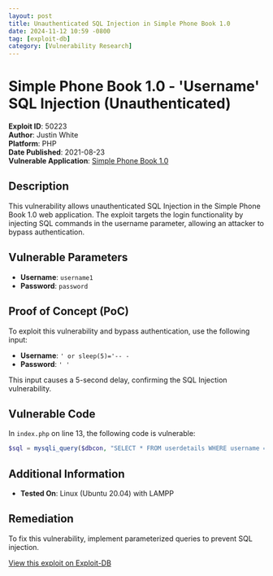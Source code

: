 ```yaml
---
layout: post
title: Unauthenticated SQL Injection in Simple Phone Book 1.0
date: 2024-11-12 10:59 -0800
tag: [exploit-db]
category: [Vulnerability Research]
---
```


# Simple Phone Book 1.0 - 'Username' SQL Injection (Unauthenticated)

**Exploit ID**: 50223  
**Author**: Justin White  
**Platform**: PHP  
**Date Published**: 2021-08-23  
**Vulnerable Application**: [Simple Phone Book 1.0](https://www.sourcecodester.com/php/13011/phone-bookphone-directory.html)

## Description

This vulnerability allows unauthenticated SQL Injection in the Simple Phone Book 1.0 web application. The exploit targets the login functionality by injecting SQL commands in the username parameter, allowing an attacker to bypass authentication.

## Vulnerable Parameters

- **Username**: `username1`
- **Password**: `password`

## Proof of Concept (PoC)

To exploit this vulnerability and bypass authentication, use the following input:

- **Username**: `' or sleep(5)='-- -`
- **Password**: `' '`

This input causes a 5-second delay, confirming the SQL Injection vulnerability.

## Vulnerable Code

In `index.php` on line 13, the following code is vulnerable:

``` php
$sql = mysqli_query($dbcon, "SELECT * FROM userdetails WHERE username = '$username' AND password = '$password'");
```

## Additional Information

- **Tested On**: Linux (Ubuntu 20.04) with LAMPP

## Remediation

To fix this vulnerability, implement parameterized queries to prevent SQL injection.

[View this exploit on Exploit-DB](https://www.exploit-db.com/exploits/50223)
